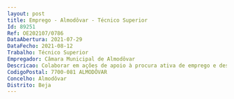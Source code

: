 ```yaml
--- 
layout: post
title: Emprego - Almodôvar - Técnico Superior
Id: 89251
Ref: OE202107/0786
DataAbertura: 2021-07-29
DataFecho: 2021-08-12
Trabalho: Técnico Superior
Empregador: Câmara Municipal de Almodôvar
Descricao: Colaborar em ações de apoio à procura ativa de emprego e desenvolvimento da atitude empreendedora  Captar e divulgar ofertas de emprego e apoio à colocação  Divulgar medidas de apoio ao emprego, formação profissional e empreendedorismo e encaminhamento de candidatos  Divulgar programas comunitários que promovam o desenvolvimento de competências de empregabilidade e criação do próprio emprego  Apoiar à inscrição online dos candidatos a emprego  Colaborar em ações previstas no âmbito do Emprego, formação e qualificação do Programa de Contratos Local de Desenvolvimento Social  Prestar informação sobre conteúdo e abrangência de alguns e apoios em matéria de segurança social  Colaborar em outras atividades consideradas necessárias, pelos serviços de emprego, para apoio à inserção profissional dos desempregados  Exercer as demais funções que lhe forem cometidas por lei, norma, regulamento, deliberação, despacho ou determinações superiores.
CodigoPostal: 7700-081 ALMODÔVAR
Concelho: Almodôvar
Distrito: Beja
--- 
```

